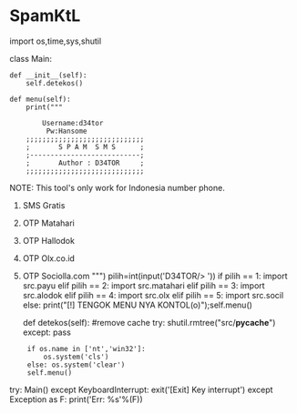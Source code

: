 # SpamKtL

import os,time,sys,shutil

class Main:

	def __init__(self):
		self.detekos()

	def menu(self):
		print("""

            Username:d34tor
             Pw:Hansome
		;;;;;;;;;;;;;;;;;;;;;;;;;;;;;
		;       S P A M  S M S      ;
		;---------------------------;
		;       Author : D34TOR     ;
		;;;;;;;;;;;;;;;;;;;;;;;;;;;;;
NOTE: This tool's only work for Indonesia number phone.
1. SMS Gratis
2. OTP Matahari
3. OTP Hallodok
4. OTP Olx.co.id
5. OTP Sociolla.com
""")
		pilih=int(input('D34TOR/> '))
		if pilih == 1:
			import src.payu
		elif pilih == 2:
			import src.matahari
		elif pilih == 3:
			import src.alodok
		elif pilih == 4:
			import src.olx
		elif pilih == 5:
			import src.socil
		else: print("[!] TENGOK MENU NYA KONTOL(o)");self.menu()

	def detekos(self):
		#remove cache
		try:
			shutil.rmtree("src/__pycache__")
		except: pass

		if os.name in ['nt','win32']:
			os.system('cls')
		else: os.system('clear')
		self.menu()

try:
	Main()
except KeyboardInterrupt:
	exit('[Exit] Key interrupt')
except Exception as F:
	print('Err: %s'%(F))
